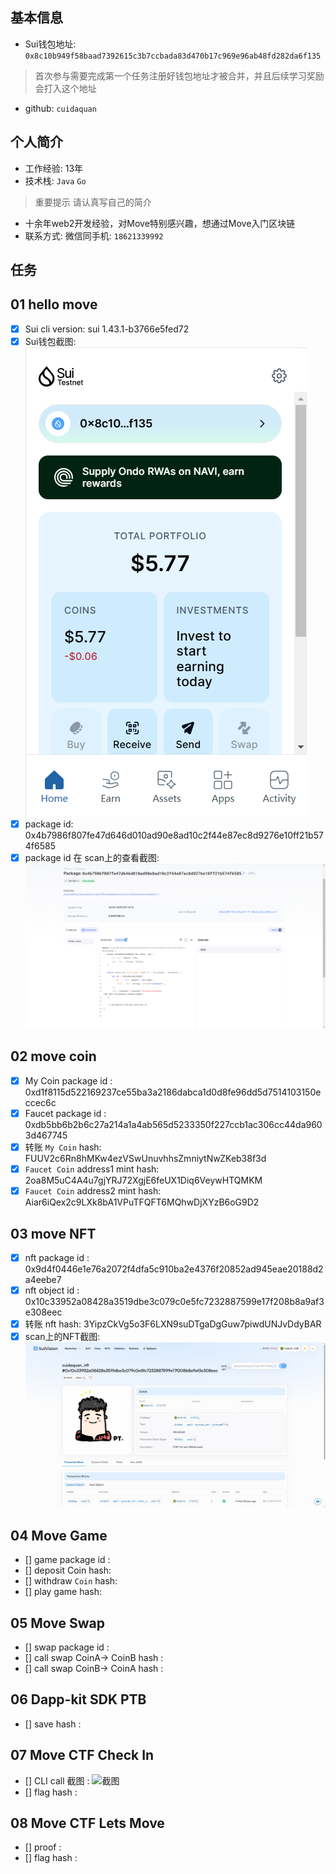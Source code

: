 ## 基本信息
- Sui钱包地址: `0x8c10b949f58baad7392615c3b7ccbada83d470b17c969e96ab48fd282da6f135`
> 首次参与需要完成第一个任务注册好钱包地址才被合并，并且后续学习奖励会打入这个地址
- github: `cuidaquan`

## 个人简介
- 工作经验: 13年
- 技术栈: `Java` `Go`
> 重要提示 请认真写自己的简介
- 十余年web2开发经验，对Move特别感兴趣，想通过Move入门区块链
- 联系方式: 微信同手机: `18621339992` 

## 任务

##   01 hello move  
- [x] Sui cli version: sui 1.43.1-b3766e5fed72
- [x] Sui钱包截图: ![Sui钱包截图](./images/Sui钱包截图.png)
- [x] package id: 0x4b7986f807fe47d646d010ad90e8ad10c2f44e87ec8d9276e10ff21b574f6585
- [x] package id 在 scan上的查看截图:![Scan截图](./images/Scan截图.png)

##   02 move coin
- [x] My Coin package id : 0xd1f8115d522169237ce55ba3a2186dabca1d0d8fe96dd5d7514103150eccec6c
- [x] Faucet package id : 0xdb5bb6b2b6c27a214a1a4ab565d5233350f227ccb1ac306cc44da9603d467745
- [x] 转账 `My Coin` hash: FUUV2c6Rn8hMKw4ezVSwUnuvhhsZmniytNwZKeb38f3d
- [x] `Faucet Coin` address1 mint hash: 2oa8M5uC4A4u7gjYRJ72XgjE6feUX1Diq6VeywHTQMKM
- [x] `Faucet Coin` address2 mint hash: Aiar6iQex2c9LXk8bA1VPuTFQFT6MQhwDjXYzB6oG9D2

##   03 move NFT
- [x] nft package id : 0x9d4f0446e1e76a2072f4dfa5c910ba2e4376f20852ad945eae20188d2a4eebe7
- [x] nft object id : 0x10c33952a08428a3519dbe3c079c0e5fc7232887599e17f208b8a9af3e308eec
- [x] 转账 nft  hash: 3YipzCkVg5o3F6LXN9suDTgaDgGuw7piwdUNJvDdyBAR
- [x] scan上的NFT截图:![Scan截图](./images/NFT截图.png)

##   04 Move Game
- [] game package id :
- [] deposit Coin hash:
- [] withdraw `Coin` hash:
- [] play game hash:

##   05 Move Swap
- [] swap package id :
- [] call swap CoinA-> CoinB  hash :
- [] call swap CoinB-> CoinA  hash :

##   06 Dapp-kit SDK PTB
- [] save hash :

##   07 Move CTF Check In
- [] CLI call 截图 : ![截图](./images/你的图片地址)
- [] flag hash :

##   08 Move CTF Lets Move
- [] proof : 
- [] flag hash :

